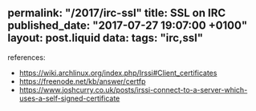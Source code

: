 permalink: "/2017/irc-ssl"
title: SSL on IRC
published_date: "2017-07-27 19:07:00 +0100"
layout: post.liquid
data:
  tags: "irc,ssl"
---
references:
- https://wiki.archlinux.org/index.php/Irssi#Client_certificates
- https://freenode.net/kb/answer/certfp
- https://www.joshcurry.co.uk/posts/irssi-connect-to-a-server-which-uses-a-self-signed-certificate
